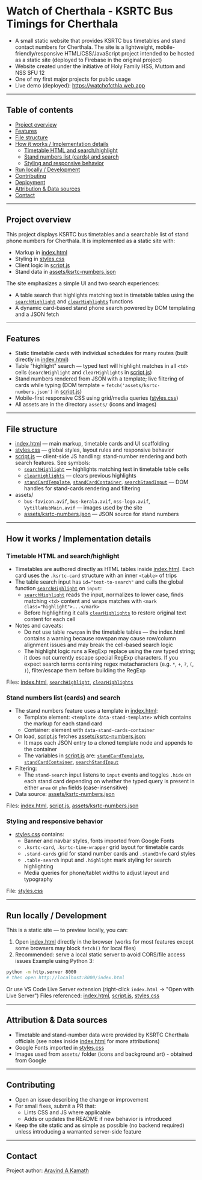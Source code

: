 # Watch of Cherthala - KSRTC Bus Timings for Cherthala
- A small static website that provides KSRTC bus timetables and stand contact numbers for Cherthala. The site is a lightweight, mobile-friendly/responsive HTML/CSS/JavaScript project intended to be hosted as a static site (deployed to Firebase in the original project)
- Website created under the initiative of Holy Family HSS, Muttom and NSS SFU 12
- One of my first major projects for public usage
- Live demo (deployed): https://watchofcthla.web.app

---

## Table of contents
- [Project overview](#project-overview)  
- [Features](#features)  
- [File structure](#file-structure)  
- [How it works / Implementation details](#how-it-works--implementation-details)  
  - [Timetable HTML and search/highlight](#timetable-html-and-searchhighlight)  
  - [Stand numbers list (cards) and search](#stand-numbers-list-cards-and-search)  
  - [Styling and responsive behavior](#styling-and-responsive-behavior)  
- [Run locally / Development](#run-locally--development)  
- [Contributing](#contributing)  
- [Deployment](#deployment)  
- [Attribution & Data sources](#attribution--data-sources)  
- [Contact](#contact)

---

## Project overview
This project displays KSRTC bus timetables and a searchable list of stand phone numbers for Cherthala. It is implemented as a static site with:
- Markup in [index.html](index.html)  
- Styling in [styles.css](styles.css)  
- Client logic in [script.js](script.js)  
- Stand data in [assets/ksrtc-numbers.json](assets/ksrtc-numbers.json)

The site emphasizes a simple UI and two search experiences:
- A table search that highlights matching text in timetable tables using the [`searchHighlight`](script.js) and [`clearHighlights`](script.js) functions
- A dynamic card-based stand phone search powered by DOM templating and a JSON fetch

---

## Features
- Static timetable cards with individual schedules for many routes (built directly in [index.html](index.html))
- Table "highlight" search — typed text will highlight matches in all `<td>` cells (`searchHighlight` and `clearHighlights` in [script.js](script.js))
- Stand numbers rendered from JSON with a template; live filtering of cards while typing (DOM template + `fetch('assets/ksrtc-numbers.json')` in [script.js](script.js))
- Mobile-first responsive CSS using grid/media queries ([styles.css](styles.css))
- All assets are in the directory `assets/` (icons and images)

---

## File structure
- [index.html](index.html) — main markup, timetable cards and UI scaffolding
- [styles.css](styles.css) — global styles, layout rules and responsive behavior 
- [script.js](script.js) — client-side JS handling: stand-number rendering and both search features. See symbols:
  - [`searchHighlight`](script.js) — highlights matching text in timetable table cells
  - [`clearHighlights`](script.js) — clears previous highlights
  - [`standCardTemplate`](script.js), [`standCardContainer`](script.js), [`searchStandInput`](script.js) — DOM handles for stand-cards rendering and filtering
- assets/
  - `bus-favicon.avif`, `bus-kerala.avif`, `nss-logo.avif`, `VytillaHubMain.avif` — images used by the site
  - [assets/ksrtc-numbers.json](assets/ksrtc-numbers.json) — JSON source for stand numbers

---

## How it works / Implementation details
### Timetable HTML and search/highlight
- Timetables are authored directly as HTML tables inside [index.html](index.html). Each card uses the `.ksrtc-card` structure with an inner `<table>` of trips
- The table search input has `id="text-to-search"` and calls the global function [`searchHighlight`](script.js) on `input`:
  - [`searchHighlight`](script.js) reads the input, normalizes to lower case, finds matching `<td>` content and wraps matches with `<mark class="highlight">...</mark>`
  - Before highlighting it calls [`clearHighlights`](script.js) to restore original text content for each cell
- Notes and caveats:
  - Do not use table `rowspan` in the timetable tables — the index.html contains a warning because rowspan may cause row/column alignment issues and may break the cell-based search logic
  - The highlight logic runs a RegExp replace using the raw typed string; it does not currently escape special RegExp characters. If you expect search terms containing regex metacharacters (e.g. `*`, `+`, `?`, `(`, `)`), filter/escape them before building the RegExp

Files: [index.html](index.html), [`searchHighlight`](script.js), [`clearHighlights`](script.js)

### Stand numbers list (cards) and search
- The stand numbers feature uses a template in [index.html](index.html):
  - Template element: `<template data-stand-template>` which contains the markup for each stand card
  - Container: element with `data-stand-cards-container`
- On load, [script.js](script.js) fetches [assets/ksrtc-numbers.json](assets/ksrtc-numbers.json):
  - It maps each JSON entry to a cloned template node and appends to the container
  - The variables in [script.js](script.js) are: [`standCardTemplate`](script.js), [`standCardContainer`](script.js), [`searchStandInput`](script.js)
- Filtering:
  - The `stand-search` input listens to `input` events and toggles `.hide` on each stand card depending on whether the typed query is present in either `area` or `phn` fields (case-insensitive)
- Data source: [assets/ksrtc-numbers.json](assets/ksrtc-numbers.json)

Files: [index.html](index.html), [script.js](script.js), [assets/ksrtc-numbers.json](assets/ksrtc-numbers.json)

### Styling and responsive behavior
- [styles.css](styles.css) contains:
  - Banner and navbar styles, fonts imported from Google Fonts
  - `.ksrtc-card`, `.ksrtc-time-wrapper` grid layout for timetable cards
  - `.stand-cards` grid for stand number cards and `.standInfo` card styles
  - `.table-search` input and `.highlight` mark styling for search highlighting
  - Media queries for phone/tablet widths to adjust layout and typography

File: [styles.css](styles.css)

---

## Run locally / Development
This is a static site — to preview locally, you can:
1. Open [index.html](index.html) directly in the browser (works for most features except some browsers may block `fetch()` for local files)
2. Recommended: serve a local static server to avoid CORS/file access issues
Example using Python 3:
```sh
python -m http.server 8000
# then open http://localhost:8000/index.html
```
Or use VS Code Live Server extension (right-click `index.html` → "Open with Live Server")
Files referenced: [index.html](index.html), [script.js](script.js), [styles.css](styles.css)

---

## Attribution & Data sources
- Timetable and stand-number data were provided by KSRTC Cherthala officials (see notes inside [index.html](index.html) for more attributions)
- Google Fonts imported in [styles.css](styles.css)
- Images used from `assets/` folder (icons and background art) - obtained from Google

---

## Contributing
- Open an issue describing the change or improvement
- For small fixes, submit a PR that:
  - Lints CSS and JS where applicable
  - Adds or updates the README if new behavior is introduced
- Keep the site static and as simple as possible (no backend required) unless introducing a warranted server-side feature

---

## Contact
Project author: [Aravind A Kamath](https://github.com/aravindanirudh)